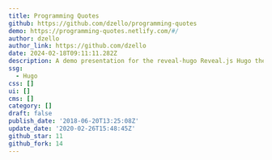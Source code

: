 ```yaml
---
title: Programming Quotes
github: https://github.com/dzello/programming-quotes
demo: https://programming-quotes.netlify.com/#/
author: dzello
author_link: https://github.com/dzello
date: 2024-02-18T09:11:11.282Z
description: A demo presentation for the reveal-hugo Reveal.js Hugo theme
ssg:
  - Hugo
css: []
ui: []
cms: []
category: []
draft: false
publish_date: '2018-06-20T13:25:08Z'
update_date: '2020-02-26T15:48:45Z'
github_star: 11
github_fork: 14
---
```

